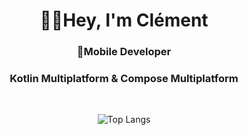 <h1 align="center">👋🏼Hey, I'm Clément</h1>
<h3 align="center">📱Mobile Developer</h3> 
<h3 align="center">Kotlin Multiplatform & Compose Multiplatform</h3> <br>

<p align="center">
  <img alt="Top Langs" src="https://github-readme-stats.vercel.app/api/top-langs/?username=Clemodd&layout=compact&theme=tokyonight&count_private=true&cache=0"/>
</p>
